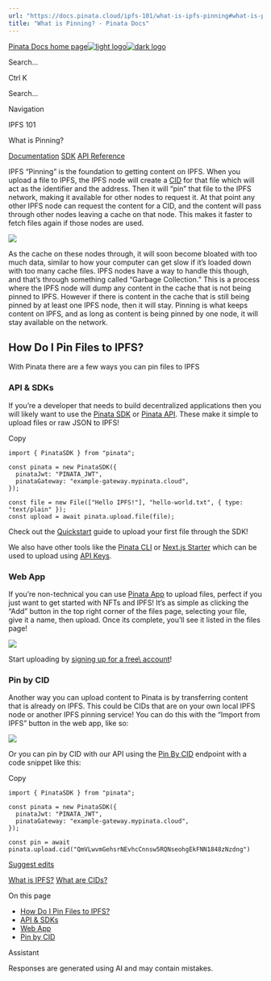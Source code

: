 ```yaml
---
url: "https://docs.pinata.cloud/ipfs-101/what-is-ipfs-pinning#what-is-pinning"
title: "What is Pinning? - Pinata Docs"
---
```


[Pinata Docs home page![light logo](https://mintlify.s3.us-west-1.amazonaws.com/pinata/logo/light.svg)![dark logo](https://mintlify.s3.us-west-1.amazonaws.com/pinata/logo/dark.svg)](https://docs.pinata.cloud/)

Search...

Ctrl K

Search...

Navigation

IPFS 101

What is Pinning?

[Documentation](https://docs.pinata.cloud/quickstart) [SDK](https://docs.pinata.cloud/sdk/getting-started) [API Reference](https://docs.pinata.cloud/api-reference/introduction)

IPFS “Pinning” is the foundation to getting content on IPFS. When you upload a file to IPFS, the IPFS node will create a [CID](https://docs.pinata.cloud/ipfs-101/what-are-cids) for that file which will act as the identifier and the address. Then it will “pin” that file to the IPFS network, making it available for other nodes to request it. At that point any other IPFS node can request the content for a CID, and the content will pass through other nodes leaving a cache on that node. This makes it faster to fetch files again if those nodes are used.

![](https://docs.mypinata.cloud/ipfs/bafybeicfeptvwjkwlbv2iye3m2oc5c44femjb4f2wpdn7bku4ylxqexli4)

As the cache on these nodes through, it will soon become bloated with too much data, similar to how your computer can get slow if it’s loaded down with too many cache files. IPFS nodes have a way to handle this though, and that’s through something called “Garbage Collection.” This is a process where the IPFS node will dump any content in the cache that is not being pinned to IPFS. However if there is content in the cache that is still being pinned by at least one IPFS node, then it will stay. Pinning is what keeps content on IPFS, and as long as content is being pinned by one node, it will stay available on the network.

## [​](https://docs.pinata.cloud/ipfs-101/what-is-ipfs-pinning\#how-do-i-pin-files-to-ipfs%3F)  How Do I Pin Files to IPFS?

With Pinata there are a few ways you can pin files to IPFS

### [​](https://docs.pinata.cloud/ipfs-101/what-is-ipfs-pinning\#api-%26-sdks)  API & SDKs

If you’re a developer that needs to build decentralized applications then you will likely want to use the [Pinata SDK](https://docs.pinata.cloud/sdk) or [Pinata API](https://docs.pinata.cloud/api-reference/endpoint/upload-a-file). These make it simple to upload files or raw JSON to IPFS!

Copy

```
import { PinataSDK } from "pinata";

const pinata = new PinataSDK({
  pinataJwt: "PINATA_JWT",
  pinataGateway: "example-gateway.mypinata.cloud",
});

const file = new File(["Hello IPFS!"], "hello-world.txt", { type: "text/plain" });
const upload = await pinata.upload.file(file);

```

Check out the [Quickstart](https://docs.pinata.cloud/quickstart) guide to upload your first file
through the SDK!

We also have other tools like the [Pinata CLI](https://docs.pinata.cloud/tools/ipfs-cli) or [Next.js Starter](https://docs.pinata.cloud/tools/nextjs-starter) which can be used to upload using [API Keys](https://docs.pinata.cloud/account-management/api-keys).

### [​](https://docs.pinata.cloud/ipfs-101/what-is-ipfs-pinning\#web-app)  Web App

If you’re non-technical you can use [Pinata App](https://app.pinata.cloud/ipfs/files) to upload files, perfect if you just want to get started with NFTs and IPFS! It’s as simple as clicking the “Add” button in the top right corner of the files page, selecting your file, give it a name, then upload. Once its complete, you’ll see it listed in the files page!

![](https://docs.mypinata.cloud/ipfs/bafybeih5leperkpn2thy2xbebh3zqqmvqhx6p5nl5n7buj73w62yoha6ki)

Start uploading by [signing up for a free\\
account](https://app.pinata.cloud/register)!

### [​](https://docs.pinata.cloud/ipfs-101/what-is-ipfs-pinning\#pin-by-cid)  Pin by CID

Another way you can upload content to Pinata is by transferring content that is already on IPFS. This could be CIDs that are on your own local IPFS node or another IPFS pinning service! You can do this with the “Import from IPFS” button in the web app, like so:

![](https://docs.mypinata.cloud/ipfs/bafybeid6k42hboh543sgw7svsnn4aj52lzqnp7gz2vedwa7wzic6w4debu)

Or you can pin by CID with our API using the [Pin By CID](https://docs.pinata.cloud/api-reference/endpoint/ipfs/pin-by-cid) endpoint with a code snippet like this:

Copy

```
import { PinataSDK } from "pinata";

const pinata = new PinataSDK({
  pinataJwt: "PINATA_JWT",
  pinataGateway: "example-gateway.mypinata.cloud",
});

const pin = await pinata.upload.cid("QmVLwvmGehsrNEvhcCnnsw5RQNseohgEkFNN1848zNzdng")

```

[Suggest edits](https://github.com/pinatacloud/docs/edit/main/ipfs-101/what-is-ipfs-pinning.mdx)

[What is IPFS?](https://docs.pinata.cloud/ipfs-101/what-is-ipfs) [What are CIDs?](https://docs.pinata.cloud/ipfs-101/what-are-cids)

On this page

- [How Do I Pin Files to IPFS?](https://docs.pinata.cloud/ipfs-101/what-is-ipfs-pinning#how-do-i-pin-files-to-ipfs%3F)
- [API & SDKs](https://docs.pinata.cloud/ipfs-101/what-is-ipfs-pinning#api-%26-sdks)
- [Web App](https://docs.pinata.cloud/ipfs-101/what-is-ipfs-pinning#web-app)
- [Pin by CID](https://docs.pinata.cloud/ipfs-101/what-is-ipfs-pinning#pin-by-cid)

Assistant

Responses are generated using AI and may contain mistakes.